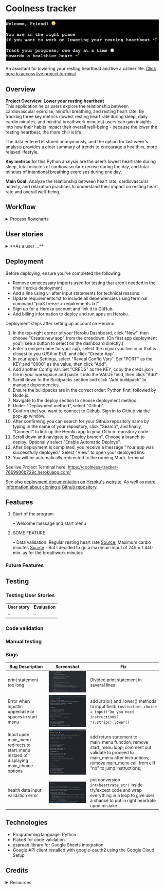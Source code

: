 # Coolness tracker

![Welcome message](assets/images/features/feature_1_welcome2.png)

An assistant for lowering your resting heartbeat and live a calmer life.
[Click here to access live project terminal](https://coolness-tracker-7669906b729c.herokuapp.com/).

## Overview 

**Project Overview: Lower your resting heartbeat**  
This application helps users explore the relationship between cardiovascular exercise, mindful breathing, and resting heart rate. By tracking three key metrics (lowest resting heart rate during sleep, daily cardio minutes, and mindful breathwork minutes) users can gain insights into how their habits impact their overall well-being - because the lower the resting heartbeat, the more chill is life.

The data entered is stored anonymously, and the option for last week's analysis provides a clear summary of trends to encourage a healthier, more relaxed lifestyle.

**Key metrics** for this Python analysis are the user’s lowest heart rate during sleep, total minutes of cardiovascular exercise during the day, and total minutes of intentional breathing exercises during one day.

**Main Goal:** Analyze the relationship between heart rate, cardiovascular activity, and relaxation practices to understand their impact on resting heart rate and overall well-being.

## Workflow 
<details>
<summary>Process flowcharts</summary>

<details>
<summary>Flowchart.1</summary>

![Process flowchart 1](assets/images/workflow/python_program_flowchart_1.png)

[Link to process flowchart 1 for higher resolution](https://drive.google.com/file/d/1WOr0uh1Km6rs3N1jSxBHXMMrOjg33fCc/view?usp=sharing)

</details>

<details>
<summary>Flowchart.2</summary>

![Process flowchart 1](assets/images/workflow/python_program_flowchart_2.png)

[Link to process flowchart 2 for higher resolution](https://drive.google.com/file/d/1FIiiGRFyn7p4dhGeM7953NLfwcWvprex/view?usp=sharing)

</details>
</details>

## User stories 

<details>
<summary>**As a user …**</summary>

+ …I want a welcome message when I start the program that explains the purpose of the application and how it can benefit me.

+ …I want to easily understand how to input my data, so I can log my information without confusion or mistakes.

+ …I want clear, friendly prompts for each data entry, so I know exactly what is expected of me at each step.

+ …I want to be able to see a simple summary of my recent stats in one command, so I don’t have to look at long reports if I don’t want to.

+ …I want to be able to see if my resting heart rate is trending up or down.

+ …I want to understand how my cardio and relaxation practices impact my resting heart rate over time so that I keep up the healthy habits in order to lower it effectively.

+ …I want to log my daily lowest heart rate during sleep, total minutes of cardiovascular exercise, and total minutes of breathing exercises, so I can see the effect of my habits on my heart health over time.

+ …I want the program to notify me of the correct format and give me another chance to input valid data, if I input incorrect data (e.g., text instead of numbers etc.).

+ …I want the application to guide me back to the main input prompt after I make a mistake, so I can correct it easily without restarting.

+ …I want the analysis feedback to feel positive and helpful, highlighting any progress or improvements to keep me motivated.

+ …I want to receive a motivational message in the summary when I run an analysis, so I can feel encouraged to track my data daily and maintain consistentcy.

+ …I want a detailed view of correlations between my heart rate and my exercise and breathing practices to understand the effect of my health habits on the resting heartrate.

+ …I want to be able to exit the program smoothly and know that my data is saved, so I feel safe in using the application correctly and therefore trust the data analysis.

!!!
+ ...I want the application to allow me to skip logging on some days, without affecting my trend analysis, so I feel comfortable using it at my own pace.  

!!!

</details>

## Deployment
Before deploying, ensure you've completed the following:
- Remove unnecessary imports used for testing that aren't needed in the final Heroku deployment.
- Add a line using `\n` after input statements for technical reasons.
- Update requirements.txt to include all dependencies using terminal command "pip3 freeze > requirements.txt"
- Sign up for a Heroku account and link it to GitHub.
- Add billing information to deploy and run apps on Heroku.

Deployment steps after setting up account on Heroku:
1. In the top-right corner of your Heroku Dashboard, click "New", then choose "Create new app" from the dropdown. (On first app deployment you'll see a button to select on the dashboard directly.)
2. Enter a unique name for your app, select the region you live in or that is closest to you (USA or EU), and click "Create App".
3. In your app’s Settings, select "Reveal Config Vars". Set "PORT" as the KEY and "8000" as the value, then click "Add".
4. Add another Config Var. Set "CREDS" as the KEY, copy the creds.json file in your workspace and paste it into the VALUE field, then click "Add".
5. Scroll down to the Buildpacks section and click "Add buildpack" to manage dependencies.
6. Ensure the buildpacks are in the correct order: Python first, followed by Node.js.
7. Navigate to the deploy section to choose deployment method.
8. Under "Deployment method", select "Github".
9. Confirm that you want to connect to Github. Sign in to Github via the pop-up window.
10. After confirming you can search for your Github repository name by typing in the name of your repository, click "Search", and finally, "Connect" to link up the Heroku app to your Github repository code.
11. Scroll down and navigate to "Deploy branch". Choose a branch to deploy. Optionally select "Enable Automatic Deploys".
12. After deployment is completed, you receive a message "Your app was successfully deployed." Select "View" to open your deployed link.
13. You will be automatically redirected to the running Mock Terminal.

See live Project Terminal here: https://coolness-tracker-7669906b729c.herokuapp.com/

See also [deployment documentation on Heroku's website](https://devcenter.heroku.com/articles/git). As well as [more information about cloning a Github repository](https://docs.github.com/en/repositories/creating-and-managing-repositories/cloning-a-repository).

## Features

1. Start of the program

    • Welcome message and start menu

2. SOME FEATURE

    • Data validation: Regular resting heart rate [Source](https://www.mayoclinic.org/healthy-lifestyle/fitness/expert-answers/heart-rate/faq-20057979#:~:text=Answer%20From%20Edward%20R.%20Laskowski,to%20100%20beats%20per%20minute.); Maximum cardio minutes [Source](https://odphp.health.gov/our-work/nutrition-physical-activity/physical-activity-guidelines/current-guidelines/top-10-things-know) - But I decided to go a maximum input of 24h = 1.440 min. as for the breathwork minutes

### Future Features

## Testing

### Testing User Stories

| **User story** | **Evaluation** |
|----------------|----------------|
| - | - |

### Code validation

### Manual testing

### Bugs

| **Bug Description** | **Screenshot** | **Fix** | 
|---------------------|----------------|---------|
| print statement too long | ![flake8 validation issue 1](assets/images/testing/flake8_1.png) | Divided print statement in several lines |
| Error when inputtin uppercase or spaces in start menu | ![start menu input issue](assets/images/testing/bug_1.png) | add .strip() and .lower() methods to input field: ```instruction_choice = input("Do you need instructions? ").strip().lower()``` |
| Input upon main_menu redirects to start_menu instaed of displaying main_choice options | ![main menu input issue](assets/images/testing/bug_2.png) | add return statement to main_menu function; remove start_menu loop; comment out validate to proceed to main_menu after instructions; remove main_menu call from elif "no" to jump instructions; |
| health data input validation error | ![output on display error](assets/images/testing/bug_3.png) | put conversion ```int(heartrate_str)``` inside try/except code and wrap everything in a loop to give user a chance to put in right heartrate upon mistake |

## Technologies
- Programming language: Python
- Flake8 for code validation
- gspread library for Google Sheets integration
- Google API client installed with google-oauth2 using the Google Cloud Setup

## Credits 

<details>
<summary>Resources</summary>
- Code Institute's walkthrough project **Love Sandwiches** introduced me to most of the basic functions, module imports and methods.
- As an initial inspiration on how to get started on my project idea I used a [YouTube tutorial](https://www.youtube.com/watch?v=ZBx7oWCJ4aY) that introduced how to use while true loops to build menus.
- To learn about more python string methods, for the input and it's validation, the datetime module, list comprehensions, try/except, handling of tuples and more research about built-in functions I have mainly relied on the [W3Schools website](https://www.w3schools.com/python/), sometimes on [Stackoverflow](https://stackoverflow.com/).
</details>